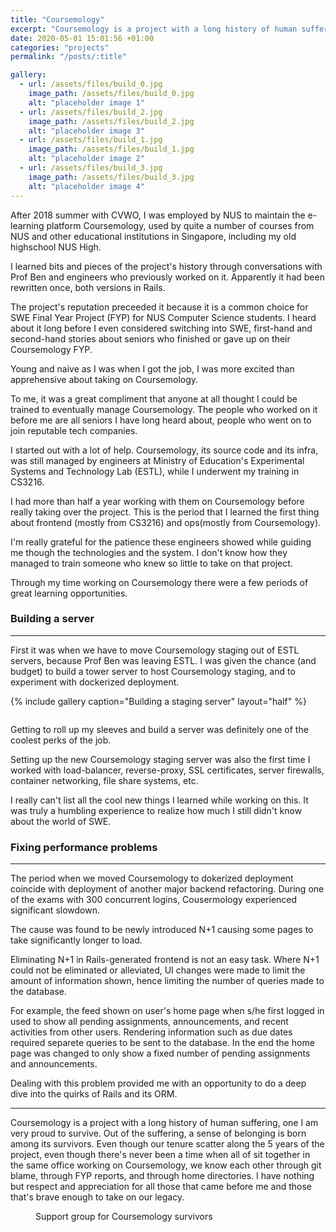 ```yaml
---
title: "Coursemology"
excerpt: "Coursemology is a project with a long history of human suffering, one I am very proud to survive."
date: 2020-05-01 15:01:56 +01:00
categories: "projects"
permalink: "/posts/:title"

gallery:
  - url: /assets/files/build_0.jpg
    image_path: /assets/files/build_0.jpg
    alt: "placeholder image 1"
  - url: /assets/files/build_2.jpg
    image_path: /assets/files/build_2.jpg
    alt: "placeholder image 3"
  - url: /assets/files/build_1.jpg
    image_path: /assets/files/build_1.jpg
    alt: "placeholder image 2"
  - url: /assets/files/build_3.jpg
    image_path: /assets/files/build_3.jpg
    alt: "placeholder image 4"
---
```


After 2018 summer with CVWO, I was employed by NUS to maintain the e-learning platform Coursemology, used by quite a number of courses from NUS and other educational institutions in Singapore, including my old highschool NUS High.

I learned bits and pieces of the project's history through conversations with Prof Ben and engineers who previously worked on it. Apparently it had been rewritten once, both versions in Rails.

The project's reputation preceeded it because it is a common choice for SWE Final Year Project (FYP) for NUS Computer Science students. I heard about it long before I even considered switching into SWE, first-hand and second-hand stories about seniors who finished or gave up on their Coursemology FYP.

Young and naive as I was when I got the job, I was more excited than apprehensive about taking on Coursemology.

To me, it was a great compliment that anyone at all thought I could be trained to eventually manage Coursemology. The people who worked on it before me are all seniors I have long heard about, people who went on to join reputable tech companies.

I started out with a lot of help. Coursemology, its source code and its infra, was still managed by engineers at Ministry of Education's Experimental Systems and Technology Lab (ESTL), while I underwent my training in CS3216.

I had more than half a year working with them on Coursemology before really taking over the project. This is the period that I learned the first thing about frontend (mostly from CS3216) and ops(mostly from Coursemology).

I'm really grateful for the patience these engineers showed while guiding me though the technologies and the system. I don't know how they managed to train someone who knew so little to take on that project.

Through my time working on Coursemology there were a few periods of great learning opportunities.

### Building a server

---

First it was when we have to move Coursemology staging out of ESTL servers, because Prof Ben was leaving ESTL. I was given the chance (and budget) to build a tower server to host Coursemology staging, and to experiment with dockerized deployment.

{% include gallery caption="Building a staging server" layout="half" %}

<figure>
  <img src="{{ site.url }}{{ site.baseurl }}/assets/files/chandler_laptop.jpg" alt="">
</figure>

Getting to roll up my sleeves and build a server was definitely one of the coolest perks of the job.

Setting up the new Coursemology staging server was also the first time I worked with load-balancer, reverse-proxy, SSL certificates, server firewalls, container networking, file share systems, etc.

I really can't list all the cool new things I learned while working on this. It was truly a humbling experience to realize how much I still didn't know about the world of SWE.

### Fixing performance problems

---

The period when we moved Coursemology to dokerized deployment coincide with deployment of another major backend refactoring. During one of the exams with 300 concurrent logins, Cousermology experienced significant slowdown.

The cause was found to be newly introduced N+1 causing some pages to take significantly longer to load.

Eliminating N+1 in Rails-generated frontend is not an easy task. Where N+1 could not be eliminated or alleviated, UI changes were made to limit the amount of information shown, hence limiting the number of queries made to the database.

For example, the feed shown on user's home page when s/he first logged in used to show all pending assignments, announcements, and recent activities from other users. Rendering information such as due dates required separete queries to be sent to the database. In the end the home page was changed to only show a fixed number of pending assignments and announcements.

Dealing with this problem provided me with an opportunity to do a deep dive into the quirks of Rails and its ORM.

---

Coursemology is a project with a long history of human suffering, one I am very proud to survive. Out of the suffering, a sense of belonging is born among its survivors. Even though our tenure scatter along the 5 years of the project, even though there's never been a time when all of sit together in the same office working on Coursemology, we know each other through git blame, through FYP reports, and through home directories. I have nothing but respect and appreciation for all those that came before me and those that's brave enough to take on our legacy.

<figure>
  <img src="{{ site.url }}{{ site.baseurl }}/assets/files/coursemology_support.jpg" alt="">
  <figcaption>Support group for Coursemology survivors</figcaption>
</figure>
